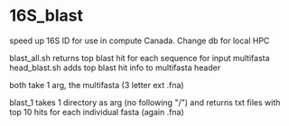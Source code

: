 # 16S_blast
speed up 16S ID
for use in compute Canada. Change db for local HPC

blast_all.sh returns top blast hit for each sequence for input multifasta
head_blast.sh adds top blast hit info to multifasta header

both take 1 arg, the multifasta (3 letter ext .fna)

blast_1 takes 1 directory as arg (no following "/") and returns txt files with top 10 hits for each individual fasta (again .fna) 
